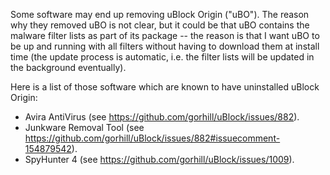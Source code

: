 Some software may end up removing uBlock Origin ("uBO"). The reason why they removed uBO is not clear, but it could be that uBO contains the malware filter lists as part of its package -- the reason is that I want uBO to be up and running with all filters without having to download them at install time (the update process is automatic, i.e. the filter lists will be updated in the background eventually).

Here is a list of those software which are known to have uninstalled uBlock Origin:

- Avira AntiVirus (see https://github.com/gorhill/uBlock/issues/882).
- Junkware Removal Tool (see https://github.com/gorhill/uBlock/issues/882#issuecomment-154879542).
- SpyHunter 4 (see https://github.com/gorhill/uBlock/issues/1009).
